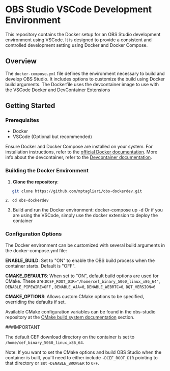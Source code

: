 # OBS Studio VSCode Development Environment

This repository contains the Docker setup for an OBS Studio development environment using VSCode. It is designed to provide a consistent and controlled development setting using Docker and Docker Compose.

## Overview

The `docker-compose.yml` file defines the environment necessary to build and develop OBS Studio. It includes options to customize the build using Docker build arguments.
The Dockerfile uses the devcontainer image to use with the VSCode Docker and DevContainer Extensions

## Getting Started

### Prerequisites

- Docker
- VSCode (Optional but recommended)

Ensure Docker and Docker Compose are installed on your system. For installation instructions, refer to the [official Docker documentation](https://docs.docker.com/get-docker/).
More info about the devcontainer, refer to the [Devcontainer documentation](https://containers.dev).


### Building the Docker Environment

1. **Clone the repository**:
```bash
   git clone https://github.com/mptagliari/obs-dockerdev.git
```
```sh
2. cd obs-dockerdev
```
3. Build and run the Docker environment:
    docker-compose up -d
   Or if you are using the VSCode, simply use the docker extension to deploy the container

### Configuration Options
The Docker environment can be customized with several build arguments in the docker-compose.yml file:

**ENABLE_BUILD**: Set to "ON" to enable the OBS build process when the container starts. Default is "OFF".

**CMAKE_DEFAULTS**: When set to "ON", default build options are used for CMake. These are:`DCEF_ROOT_DIR="/home/cef_binary_5060_linux_x86_64"`, `DENABLE_PIPEWIRE=OFF` , `DENABLE_AJA=0`, `DENABLE_WEBRTC=0`, `DQT_VERSION=6`

**CMAKE_OPTIONS**: Allows custom CMake options to be specified, overriding the defaults if set.

Available CMake configuration variables can be found in the obs-studio repository at the [CMake build system documentation](https://github.com/obsproject/obs-studio/wiki/building-obs-studio#cmake) section. 

###IMPORTANT

The default CEF download directory on the container is set to `/home/cef_binary_5060_linux_x86_64`.

Note: If you want to set the CMake options and build OBS Studio when the container is built, you'll need to either include `-DCEF_ROOT_DIR` pointing to that directory or set `-DENABLE_BROWSER` to `OFF`.
